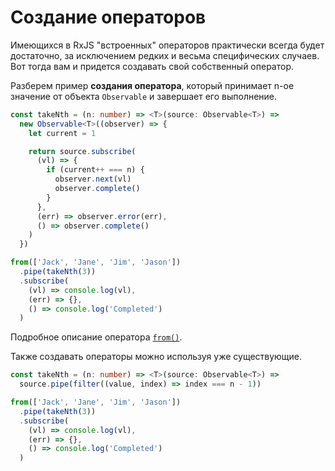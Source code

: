 # Создание операторов

Имеющихся в RxJS "встроенных" операторов практически всегда будет достаточно, за исключением редких и весьма специфических случаев. Вот тогда вам и придется создавать свой собственный оператор.

Разберем пример **создания оператора**, который принимает n-ое значение от объекта `Observable` и завершает его выполнение.

```ts
const takeNth = (n: number) => <T>(source: Observable<T>) =>
  new Observable<T>((observer) => {
    let current = 1

    return source.subscribe(
      (vl) => {
        if (current++ === n) {
          observer.next(vl)
          observer.complete()
        }
      },
      (err) => observer.error(err),
      () => observer.complete()
    )
  })

from(['Jack', 'Jane', 'Jim', 'Jason'])
  .pipe(takeNth(3))
  .subscribe(
    (vl) => console.log(vl),
    (err) => {},
    () => console.log('Completed')
  )
```

Подробное описание оператора [`from()`](https://rxjs.dev/api/index/function/from).

Также создавать операторы можно используя уже существующие.

```ts
const takeNth = (n: number) => <T>(source: Observable<T>) =>
  source.pipe(filter((value, index) => index === n - 1))

from(['Jack', 'Jane', 'Jim', 'Jason'])
  .pipe(takeNth(3))
  .subscribe(
    (vl) => console.log(vl),
    (err) => {},
    () => console.log('Completed')
  )
```

